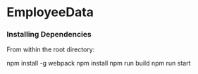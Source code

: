 # EmployeeData

### Installing Dependencies

From within the root directory:

npm install -g webpack
npm install
npm run build
npm run start